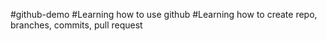 #github-demo
#Learning how to use github
#Learning how to create repo, branches, commits, pull request
